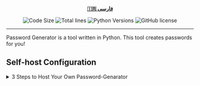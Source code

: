 <div align="center">

[**🇮🇷 فارسی**](README_fa.md)
</div>

<p align="center">
    <img src="https://img.shields.io/github/languages/code-size/robonamari/Password-Genarator?style=flat" alt="Code Size">
    <img src="https://tokei.rs/b1/github/robonamari/Password-Genarator?style=flat" alt="Total lines">
    <img src="https://img.shields.io/badge/python-%5E3.7-blue" alt="Python Versions">
    <img src="https://img.shields.io/github/license/robonamari/Password-Genarator" alt="GitHub license">
</p>

---

Password Generator is a tool written in Python. This tool creates passwords for you!

## Self-host Configuration
<details>
<summary>3 Steps to Host Your Own Password-Genarator</summary>

### 1. Clone the Repository
```bash
git clone https://github.com/robonamari/Password-Genarator
```

### 2. Install Python  
Install Python 3.7 or above. No additional dependencies are required.

### 3. Run the Script
```bash
python index.py
```

### Done!
Your script should be fully configured and ready to run!

</details>
